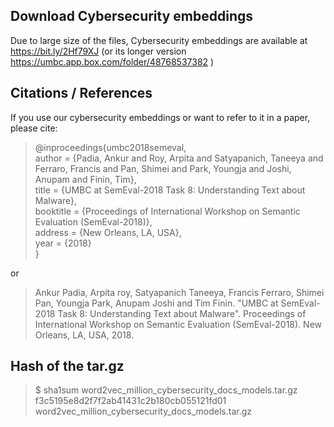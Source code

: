 Download Cybersecurity embeddings
-------------------------------------------
Due to large size of the files, Cybersecurity embeddings are available at 
https://bit.ly/2Hf79XJ (or its longer version https://umbc.app.box.com/folder/48768537382 )


Citations / References
-------------------------------------------
If you use our cybersecurity embeddings or want to refer to it in a paper, please cite:

> @inproceedings{umbc2018semeval,<br />
>  author =	 {Padia, Ankur and Roy, Arpita and Satyapanich, Taneeya and Ferraro, Francis and Pan, Shimei and Park, Youngja and Joshi, Anupam and Finin, Tim},<br />
> title =	 {UMBC at SemEval-2018 Task 8: Understanding Text about Malware}, <br />
> booktitle =	 {Proceedings of International Workshop on Semantic Evaluation (SemEval-2018)},                 
> address =	 {New Orleans, LA, USA},  
> year =	 {2018}<br />
> }

or

> Ankur Padia, Arpita roy, Satyapanich Taneeya, Francis Ferraro, Shimei Pan, Youngja Park, Anupam Joshi and Tim Finin. "UMBC at SemEval-2018 Task 8: Understanding Text about Malware". Proceedings of International Workshop on Semantic Evaluation (SemEval-2018). New Orleans, LA, USA, 2018.


Hash of the tar.gz
--------------------------------------------
> $ sha1sum word2vec_million_cybersecurity_docs_models.tar.gz 
> f3c5195e8d2f7f2ab41431c2b180cb055121fd01  word2vec_million_cybersecurity_docs_models.tar.gz
